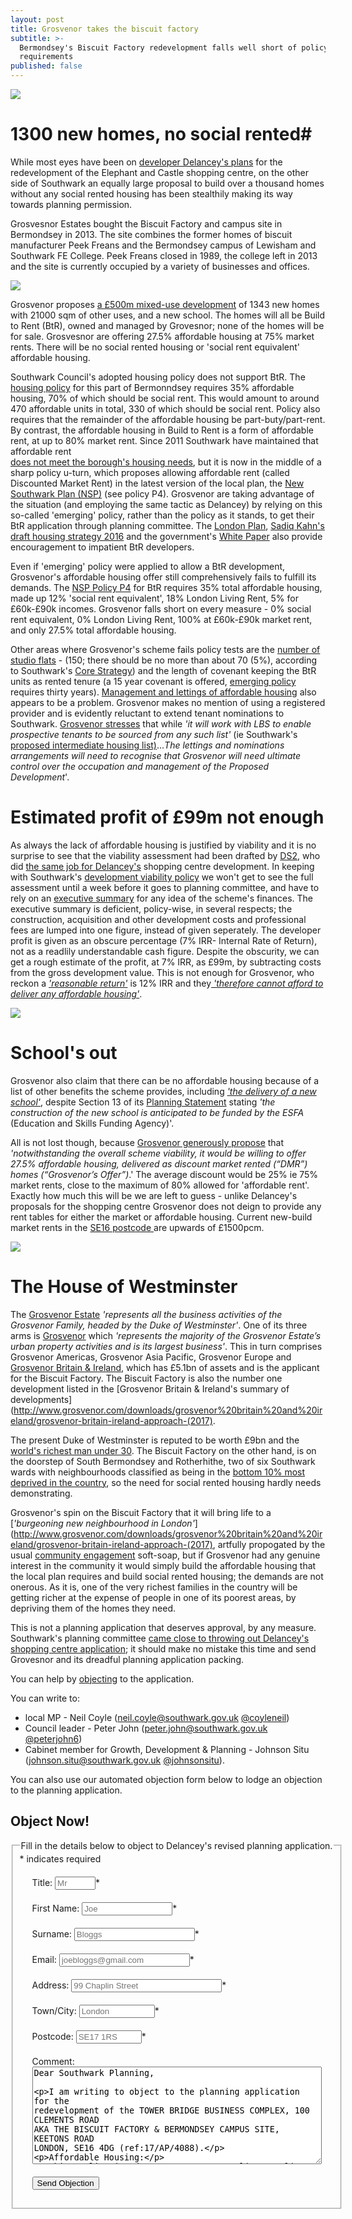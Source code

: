 ```yaml
---
layout: post
title: Grosvenor takes the biscuit factory
subtitle: >-
  Bermondsey's Biscuit Factory redevelopment falls well short of policy
  requirements
published: false
---
```

![](http://35percent.org/img/biscuitfactory1.png)

# 1300 new homes, no social rented#
While most eyes have been on [developer Delancey's plans](https://planning.southwark.gov.uk/online-applications/applicationDetails.do?activeTab=externalDocuments&keyVal=_STHWR_DCAPR_9569810) for the redevelopment of the Elephant and Castle shopping centre, on the other side of Southwark an equally large proposal to build over a thousand homes without any social rented housing has been stealthily making its way towards planning permission.

Grosvesnor Estates bought the Biscuit Factory and campus site in Bermondsey in 2013.  The site combines the former homes of biscuit manufacturer Peek Freans and the Bermondsey campus of Lewisham and Southwark FE College.  Peek Freans closed in 1989, the college left in 2013 and the site is currently occupied by a variety of businesses and offices.

![](http://35percent.org/img/biscuittown.jpg)

Grosvenor proposes [a £500m mixed-use development](https://planning.southwark.gov.uk/online-applications/applicationDetails.do?activeTab=externalDocuments&keyVal=_STHWR_DCAPR_9575486) of 1343 new homes with 21000 sqm of other uses, and a new school.  The homes will all be Build to Rent (BtR), owned and managed by Grovesnor; none of the homes will be for sale.  Grosvesnor are offering 27.5% affordable housing at 75% market rents.  There will be no social rented housing or 'social rent equivalent' affordable housing. 

Southwark Council's adopted housing policy does not support BtR.  The [housing policy](https://www.southwark.gov.uk/assets/attach/1805/Draft_Affordable_Housing_SPD_2011.pdf) for this part of Bermonndsey requires 35% affordable housing, 70% of which should be social rent.  This would amount to around 470 affordable units in total, 330 of which should be social rent.  Policy also requires that the remainder of the affordable housing be part-buty/part-rent. By contrast, the affordable housing in Build to Rent is a form of affordable rent, at up to 80% market rent.  Since 2011 Southwark have maintained that affordable rent  
[does not meet the borough's housing needs](http://moderngov.southwark.gov.uk/documents/s24907/Report%20Clarification%20of%20affordable%20housing%20policies.pdf), but it is now in the middle of a sharp policy u-turn, which proposes allowing affordable rent (called Discounted Market Rent) in the latest version of the local plan, the [New Southwark Plan (NSP)](https://www.southwark.gov.uk/assets/attach/5811/NSP%20PSV%20FINAL.pdf) (see policy P4).  Grosvenor are taking advantage of the situation (and employing the same tactic as Delancey) by relying on this so-called 'emerging' policy, rather than the policy as it stands, to get their BtR application through planning committee.  The [London Plan](https://www.london.gov.uk/what-we-do/planning/london-plan/minor-alterations-london-plan/minor-alterations-london-plan-2015#), [Sadiq Kahn's draft housing strategy 2016](https://www.london.gov.uk/sites/default/files/2017_london_draft_housing_strategy.pdf) 
and the government's 
[White Paper](https://www.gov.uk/government/uploads/system/uploads/attachment_data/file/590463/Fixing_our_broken_housing_market_-_accessible_version.pdf) also provide encouragement to impatient BtR developers.

Even if 'emerging' policy were applied to allow a BtR development, Grosvenor's affordable housing offer still comprehensively fails to fulfill its demands.  The [NSP Policy P4](https://www.southwark.gov.uk/assets/attach/5811/NSP%20PSV%20FINAL.pdf) for BtR requires 35% total affordable housing, made up 12% 'social rent equivalent', 18% London Living Rent, 5% for £60k-£90k incomes.  Grosvenor falls short on every measure -  0% social rent equivalent, 0% London Living Rent, 100% at £60k-£90k market rent, and only 27.5% total affordable housing.

Other areas where Grosvenor's scheme fails policy tests are the
[number of studio flats](http://planbuild.southwark.gov.uk/documents/?GetDocument=%7b%7b%7b!%2bn6U3QMQULFPWhUK7W10pA%3d%3d!%7d%7d%7d) - (150; there should be no more than about 70 (5%), according to Southwark's [Core Strategy](https://www.southwark.gov.uk/assets/attach/1675/1.0.2%20DL%20Core_Strategy_2011.pdf)) and the length of covenant keeping the BtR units as rented tenure (a 15 year covenant is offered, [emerging policy](https://www.southwark.gov.uk/assets/attach/5811/NSP%20PSV%20FINAL.pdf) requires thirty years). [Management and lettings of affordable housing](http://planbuild.southwark.gov.uk/documents/?GetDocument=%7b%7b%7b!6Xs2JaFpJu%2bk1WP4RoXHyA%3d%3d!%7d%7d%7d) also appears to be a problem. Grosvenor makes no mention of using a registered provider and is evidently reluctant to extend tenant nominations to Southwark.  [Grosvenor stresses](http://planbuild.southwark.gov.uk/documents/?GetDocument=%7b%7b%7b!6Xs2JaFpJu%2bk1WP4RoXHyA%3d%3d!%7d%7d%7d) that while _'it will work with LBS to enable prospective tenants to be sourced from any such list'_ (ie Southwark's [proposed intermediate housing list)](https://consultations.southwark.gov.uk/housing-community-services-department-community-engagement-team/intermediate-housing-list/)..._The lettings and nominations arrangements will need to recognise
that Grosvenor will need ultimate control over the occupation and management of the Proposed Development_'.

# Estimated profit of £99m not enough

As always the lack of affordable housing is justified by viability and it is no surprise to see that the viability assessment had been drafted by [DS2](http://www.ds2.co.uk/), who did [the same job for Delancey's](http://planbuild.southwark.gov.uk/documents/?GetDocument=%7b%7b%7b!%2bUkiUaYFcVYqks74FHgXHA%3d%3d!%7d%7d%7d) shopping centre development.  In  keeping with Southwark's [development viability policy](https://www.southwark.gov.uk/assets/attach/1807/Development_Viability_SPD_March_2016.pdf) we won't get to see the full assessment until a week before it goes to planning committee, and have to rely on an [executive summary](http://planbuild.southwark.gov.uk/documents/?GetDocument=%7b%7b%7b!cIlFW72KrcsPiQ9RQUJ6aA%3d%3d!%7d%7d%7d) for any idea of the scheme's finances. The executive summary is deficient, policy-wise, in several respects; the construction, acquisition and other development costs and professional fees are lumped into one figure, instead of given seperately. The developer profit is given as an obscure percentage (7% IRR- Internal Rate of Return), not as a readlily understandable cash figure. Despite the obscurity, we can get  a rough estimate of the profit, at 7% IRR, as £99m, by subtracting costs from the gross development value. This is not  enough for Grosvenor, who reckon a [_'reasonable return'_](http://planbuild.southwark.gov.uk/documents/?GetDocument=%7b%7b%7b!cIlFW72KrcsPiQ9RQUJ6aA%3d%3d!%7d%7d%7d) is 12% IRR and they[ _'therefore cannot afford to deliver any affordable housing'_](http://planbuild.southwark.gov.uk/documents/?GetDocument=%7b%7b%7b!cIlFW72KrcsPiQ9RQUJ6aA%3d%3d!%7d%7d%7d).

![](http://35percent.org/img/grosvenorfva.png)

# School's out

Grosvenor also claim that there can be no affordable housing because of a list of other benefits the scheme provides, including [_'the delivery of a new school'_](http://planbuild.southwark.gov.uk/documents/?GetDocument=%7b%7b%7b!cIlFW72KrcsPiQ9RQUJ6aA%3d%3d!%7d%7d%7d), despite Section 13 of its [Planning Statement](http://planbuild.southwark.gov.uk/documents/?GetDocument=%7b%7b%7b!%2bn6U3QMQULFPWhUK7W10pA%3d%3d!%7d%7d%7d) stating _'the construction of the new school is anticipated to be funded by the ESFA_ (Education and Skills Funding Agency)'.

All is not lost though, because [Grosvenor generously propose](http://planbuild.southwark.gov.uk/documents/?GetDocument=%7b%7b%7b!cIlFW72KrcsPiQ9RQUJ6aA%3d%3d!%7d%7d%7d) that _'notwithstanding the overall scheme viability, it would be willing to offer 27.5% affordable housing, delivered as discount market rented (“DMR”) homes (“Grosvenor’s Offer”)_.'  The average discount would be 25% ie 75% market rents,  close to the maximum of 80% allowed for 'affordable rent'.  Exactly how much this will be we are left to guess - unlike Delancey's proposals for the shopping centre Grosvenor does not deign to provide any rent tables for either the market or affordable housing.  Current new-build market rents  in the [SE16 postcode ](https://www.zoopla.co.uk/to-rent/flats/london/se16/rotherhithe-south-bermonsey-surrey-docks/) are upwards of £1500pcm.

![](http://35percent.org/img/biscuitfactory2.png)

# The House of Westminster

The [Grosvenor Estate](https://www.grosvenorestate.com/about-us.aspx) _'represents all the business activities of the Grosvenor Family, headed by the Duke of Westminster'_.  One of its three arms is [Grosvenor](https://www.grosvenorestate.com/activity/grosvenor.aspx) which _'represents the majority of the Grosvenor Estate’s urban property activities and is its largest business'_.  This in turn comprises Grosvenor Americas, Grosvenor Asia Pacific, Grosvenor Europe and [Grosvenor Britain & Ireland](http://www.grosvenor.com/our-businesses/grosvenor-britain-ireland/investing-with-grosvenor-britain-and-ireland/), which has £5.1bn of assets and is the applicant for the Biscuit Factory.  The Biscuit Factory is also the number one development listed in the [Grosvenor Britain & Ireland's summary of developments](http://www.grosvenor.com/downloads/grosvenor%20britain%20and%20ireland/grosvenor-britain-ireland-approach-(2017).

The present Duke of Westminster is reputed to be worth £9bn and the [world's richest man under 30](https://en.wikipedia.org/wiki/Hugh_Grosvenor,_7th_Duke_of_Westminster).  The Biscuit Factory on the other hand, is on the doorstep of South Bermondsey and Rotherhithe, two of six Southwark wards with neighbourhoods classified as being in the [bottom 10% most deprived in the country](https://communitysouthwark.org/sites/default/files/images/1.%20Overview%20of%20Southwark_Final_1.pdf), so the need for social rented housing hardly needs demonstrating.   

Grosvenor's spin on the Biscuit Factory that it will bring life to a [_'burgeoning new neighbourhood in London'_](http://www.grosvenor.com/downloads/grosvenor%20britain%20and%20ireland/grosvenor-britain-ireland-approach-(2017), artfully propogated by the usual [community engagement](http://www.belonginbermondsey.com/) soft-soap, but if Grosvenor had any genuine interest in the community it would simply build the affordable housing that the local plan requires and build social rented housing; the demands are not onerous.  As it is, one of the very richest families in the country will be getting richer at the expense of people in one of its poorest areas, by depriving them of the homes they need. 

This is not a planning application that deserves approval, by any measure. Southwark's planning committee [came close to throwing out Delancey's shopping centre application](http://35percent.org/2018-07-09-delancey/); it should make no mistake this time and send Grovesnor and its dreadful planning application packing.

You can help by [objecting](https://planning.southwark.gov.uk/online-applications/applicationDetails.do?activeTab=makeComment&keyVal=_STHWR_DCAPR_9575486) to the application.

You can write to:
 
 * local MP - Neil Coyle (neil.coyle@southwark.gov.uk [@coyleneil](https://twitter.com/coyleneil))
 * Council leader - Peter John (peter.john@southwark.gov.uk [@peterjohn6](https://twitter.com/peterjohn6))
 * Cabinet member for Growth, Development & Planning - Johnson Situ (johnson.situ@southwark.gov.uk [@johnsonsitu](https://twitter.com/johnsonsitu)).

You can also use our automated objection form below to lodge an objection to the planning application. 
 
## Object Now!
 <form id="form5" action="http://commentform.herokuapp.com/" method="post">
<fieldset><legend>Fill in the details below to object to Delancey's revised planning application.</legend>
<div id="mc_embed_signup">
<div class="indicates-required"><span class="asterisk">*</span> indicates required</div>

<p class="first" style="margin:20px">
        <label for="name">Title:</label>
        <input type="text" name="title" id="title" size="5" placeholder="Mr" /><span class="asterisk">*</span>
  </p>

<p style="margin:20px">
        <label for="email">First Name:</label>
        <input type="text" name="firstname" id="firstname" size="15" placeholder="Joe"/><span class="asterisk">*</span>
  </p>

<p style="margin:20px">
        <label for="email">Surname:</label>
        <input type="text" name="surname" id="surname" size="21" placeholder="Bloggs"/><span class="asterisk">*</span>
  </p>

  <p style="margin:20px">
        <label for="email">Email:</label>
        <input type="text" name="email" id="email" size="23" placeholder="joebloggs@gmail.com"/><span class="asterisk">*</span>
  </p>

  <p style="margin:20px">
        <label for="address">Address:</label>
        <input type="text" name="address" id="address" size="27" placeholder="99 Chaplin Street"/><span class="asterisk">*</span>
  </p>

  <p style="margin:20px">
        <label for="address">Town/City:</label>
        <input type="text" name="city" id="city" size="12" placeholder="London"/><span class="asterisk">*</span>
  </p>

  <p style="margin:20px">
        <label for="postcode">Postcode:</label>
        <input type="text" name="postcode" id="postcode" size="10" placeholder="SE17 1RS"/><span class="asterisk">*</span>
  </p>


   <p style="margin:20px">
        <label for="message">Comment:</label>
        <textarea name="message" id="message" cols="55" rows="10">Dear Southwark Planning,

I am writing to object to the planning application for the redevelopment of the TOWER BRIDGE BUSINESS COMPLEX, 100 CLEMENTS ROAD AKA THE BISCUIT FACTORY & BERMONDSEY CAMPUS SITE, KEETONS ROAD LONDON, SE16 4DG (ref:17/AP/4088).

Affordable Housing:

This application does not propose a policy compliant affordable housing mix. Southwark's policy for this site requires a minimum of 35% affordable housing, of which 70% must be social rented. This should provide around 470 affordable units in total, about 330 of which should be social rent.  Grovesnor is proposing 27.5% affordable housing with zero social rented housing.  The affordable housing will also be affordable rent at 75% market rent, near the maximum 80% market rent allowed.  Since 2011 Southwark have maintained that affordable rent does not meet the borough's housing needs.  

The development will be on the doorstep of neighbourhoods that are amongst the most deprived in the country and the borough has a desperate need for social housing. There can be no justification for approving this application and it should not be considered until there is a policy compliant mix of afforddable housing.  


Yours sincerely,
</textarea>
  </p>

  <p class="submit" style="margin:20px"><button type="submit">Send Objection</button></p>


</div>
   </fieldset>
  </form>

